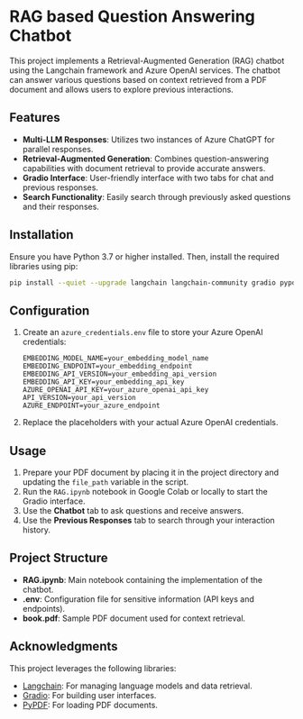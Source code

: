 # RAG based Question Answering Chatbot

This project implements a Retrieval-Augmented Generation (RAG) chatbot using the Langchain framework and Azure OpenAI services. The chatbot can answer various questions based on context retrieved from a PDF document and allows users to explore previous interactions.

## Features

- **Multi-LLM Responses**: Utilizes two instances of Azure ChatGPT for parallel responses.
- **Retrieval-Augmented Generation**: Combines question-answering capabilities with document retrieval to provide accurate answers.
- **Gradio Interface**: User-friendly interface with two tabs for chat and previous responses.
- **Search Functionality**: Easily search through previously asked questions and their responses.

## Installation

Ensure you have Python 3.7 or higher installed. Then, install the required libraries using pip:

```bash
pip install --quiet --upgrade langchain langchain-community gradio pypdf langchain-openai faiss-cpu
```

## Configuration

1. Create an `azure_credentials.env` file to store your Azure OpenAI credentials:
   ```plaintext
   EMBEDDING_MODEL_NAME=your_embedding_model_name
   EMBEDDING_ENDPOINT=your_embedding_endpoint
   EMBEDDING_API_VERSION=your_embedding_api_version
   EMBEDDING_API_KEY=your_embedding_api_key
   AZURE_OPENAI_API_KEY=your_azure_openai_api_key
   API_VERSION=your_api_version
   AZURE_ENDPOINT=your_azure_endpoint
   ```

2. Replace the placeholders with your actual Azure OpenAI credentials.

## Usage

1. Prepare your PDF document by placing it in the project directory and updating the `file_path` variable in the script.
2. Run the `RAG.ipynb` notebook in Google Colab or locally to start the Gradio interface.
3. Use the **Chatbot** tab to ask questions and receive answers.
4. Use the **Previous Responses** tab to search through your interaction history.

## Project Structure

- **RAG.ipynb**: Main notebook containing the implementation of the chatbot.
- **.env**: Configuration file for sensitive information (API keys and endpoints).
- **book.pdf**: Sample PDF document used for context retrieval.

## Acknowledgments

This project leverages the following libraries:
- [Langchain](https://github.com/hwchase17/langchain): For managing language models and data retrieval.
- [Gradio](https://gradio.app/): For building user interfaces.
- [PyPDF](https://github.com/py-pdf/PyPDF2): For loading PDF documents.